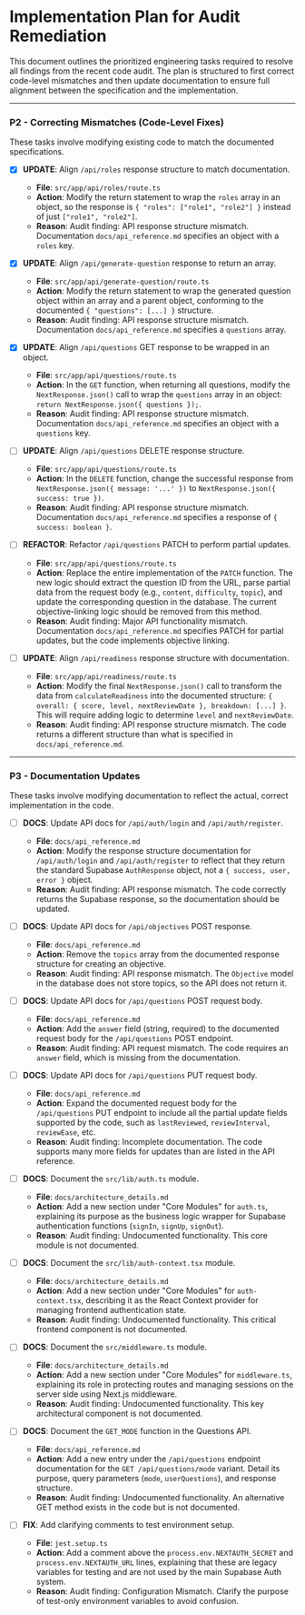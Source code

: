 # Implementation Plan for Audit Remediation

This document outlines the prioritized engineering tasks required to resolve all findings from the recent code audit. The plan is structured to first correct code-level mismatches and then update documentation to ensure full alignment between the specification and the implementation.

---

### P2 - Correcting Mismatches (Code-Level Fixes)

These tasks involve modifying existing code to match the documented specifications.

- [x] **UPDATE**: Align `/api/roles` response structure to match documentation.
    - **File**: `src/app/api/roles/route.ts`
    - **Action**: Modify the return statement to wrap the `roles` array in an object, so the response is `{ "roles": ["role1", "role2"] }` instead of just `["role1", "role2"]`.
    - **Reason**: Audit finding: API response structure mismatch. Documentation `docs/api_reference.md` specifies an object with a `roles` key.

- [x] **UPDATE**: Align `/api/generate-question` response to return an array.
    - **File**: `src/app/api/generate-question/route.ts`
    - **Action**: Modify the return statement to wrap the generated question object within an array and a parent object, conforming to the documented `{ "questions": [...] }` structure.
    - **Reason**: Audit finding: API response structure mismatch. Documentation `docs/api_reference.md` specifies a `questions` array.

- [x] **UPDATE**: Align `/api/questions` GET response to be wrapped in an object.
    - **File**: `src/app/api/questions/route.ts`
    - **Action**: In the `GET` function, when returning all questions, modify the `NextResponse.json()` call to wrap the `questions` array in an object: `return NextResponse.json({ questions });`.
    - **Reason**: Audit finding: API response structure mismatch. Documentation `docs/api_reference.md` specifies an object with a `questions` key.

- [ ] **UPDATE**: Align `/api/questions` DELETE response structure.
    - **File**: `src/app/api/questions/route.ts`
    - **Action**: In the `DELETE` function, change the successful response from `NextResponse.json({ message: '...' })` to `NextResponse.json({ success: true })`.
    - **Reason**: Audit finding: API response structure mismatch. Documentation `docs/api_reference.md` specifies a response of `{ success: boolean }`.

- [ ] **REFACTOR**: Refactor `/api/questions` PATCH to perform partial updates.
    - **File**: `src/app/api/questions/route.ts`
    - **Action**: Replace the entire implementation of the `PATCH` function. The new logic should extract the question ID from the URL, parse partial data from the request body (e.g., `content`, `difficulty`, `topic`), and update the corresponding question in the database. The current objective-linking logic should be removed from this method.
    - **Reason**: Audit finding: Major API functionality mismatch. Documentation `docs/api_reference.md` specifies PATCH for partial updates, but the code implements objective linking.

- [ ] **UPDATE**: Align `/api/readiness` response structure with documentation.
    - **File**: `src/app/api/readiness/route.ts`
    - **Action**: Modify the final `NextResponse.json()` call to transform the data from `calculateReadiness` into the documented structure: `{ overall: { score, level, nextReviewDate }, breakdown: [...] }`. This will require adding logic to determine `level` and `nextReviewDate`.
    - **Reason**: Audit finding: API response structure mismatch. The code returns a different structure than what is specified in `docs/api_reference.md`.

---

### P3 - Documentation Updates

These tasks involve modifying documentation to reflect the actual, correct implementation in the code.

- [ ] **DOCS**: Update API docs for `/api/auth/login` and `/api/auth/register`.
    - **File**: `docs/api_reference.md`
    - **Action**: Modify the response structure documentation for `/api/auth/login` and `/api/auth/register` to reflect that they return the standard Supabase `AuthResponse` object, not a `{ success, user, error }` object.
    - **Reason**: Audit finding: API response mismatch. The code correctly returns the Supabase response, so the documentation should be updated.

- [ ] **DOCS**: Update API docs for `/api/objectives` POST response.
    - **File**: `docs/api_reference.md`
    - **Action**: Remove the `topics` array from the documented response structure for creating an objective.
    - **Reason**: Audit finding: API response mismatch. The `Objective` model in the database does not store topics, so the API does not return it.

- [ ] **DOCS**: Update API docs for `/api/questions` POST request body.
    - **File**: `docs/api_reference.md`
    - **Action**: Add the `answer` field (string, required) to the documented request body for the `/api/questions` POST endpoint.
    - **Reason**: Audit finding: API request mismatch. The code requires an `answer` field, which is missing from the documentation.

- [ ] **DOCS**: Update API docs for `/api/questions` PUT request body.
    - **File**: `docs/api_reference.md`
    - **Action**: Expand the documented request body for the `/api/questions` PUT endpoint to include all the partial update fields supported by the code, such as `lastReviewed`, `reviewInterval`, `reviewEase`, etc.
    - **Reason**: Audit finding: Incomplete documentation. The code supports many more fields for updates than are listed in the API reference.

- [ ] **DOCS**: Document the `src/lib/auth.ts` module.
    - **File**: `docs/architecture_details.md`
    - **Action**: Add a new section under "Core Modules" for `auth.ts`, explaining its purpose as the business logic wrapper for Supabase authentication functions (`signIn`, `signUp`, `signOut`).
    - **Reason**: Audit finding: Undocumented functionality. This core module is not documented.

- [ ] **DOCS**: Document the `src/lib/auth-context.tsx` module.
    - **File**: `docs/architecture_details.md`
    - **Action**: Add a new section under "Core Modules" for `auth-context.tsx`, describing it as the React Context provider for managing frontend authentication state.
    - **Reason**: Audit finding: Undocumented functionality. This critical frontend component is not documented.

- [ ] **DOCS**: Document the `src/middleware.ts` module.
    - **File**: `docs/architecture_details.md`
    - **Action**: Add a new section under "Core Modules" for `middleware.ts`, explaining its role in protecting routes and managing sessions on the server side using Next.js middleware.
    - **Reason**: Audit finding: Undocumented functionality. This key architectural component is not documented.

- [ ] **DOCS**: Document the `GET_MODE` function in the Questions API.
    - **File**: `docs/api_reference.md`
    - **Action**: Add a new entry under the `/api/questions` endpoint documentation for the `GET /api/questions/mode` variant. Detail its purpose, query parameters (`mode`, `userQuestions`), and response structure.
    - **Reason**: Audit finding: Undocumented functionality. An alternative GET method exists in the code but is not documented.

- [ ] **FIX**: Add clarifying comments to test environment setup.
    - **File**: `jest.setup.ts`
    - **Action**: Add a comment above the `process.env.NEXTAUTH_SECRET` and `process.env.NEXTAUTH_URL` lines, explaining that these are legacy variables for testing and are not used by the main Supabase Auth system.
    - **Reason**: Audit finding: Configuration Mismatch. Clarify the purpose of test-only environment variables to avoid confusion.